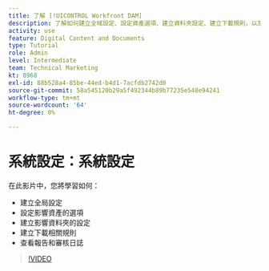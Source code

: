 ```yaml
---
title: 了解 [!UICONTROL Workfront DAM]
description: 了解如何建立全域設定、設定資產選項、建立資料夾設定、建立下載規則，以及在中檢視報表和稽核記錄 [!UICONTROL Workfront DAM].
activity: use
feature: Digital Content and Documents
type: Tutorial
role: Admin
level: Intermediate
team: Technical Marketing
kt: 8968
exl-id: 88b528a4-85be-44ed-b4d1-7acfdb2742d0
source-git-commit: 58a545120b29a5f492344b89b77235e548e94241
workflow-type: tm+mt
source-wordcount: '64'
ht-degree: 0%

---
```


# 系統設定：系統設定

在此影片中，您將學習如何：

* 建立全局設定
* 設定影響資產的選項
* 建立影響資料夾的設定
* 建立下載相關規則
* 查看報告和審核日誌

>[!VIDEO](https://video.tv.adobe.com/v/335231/?quality=12)
